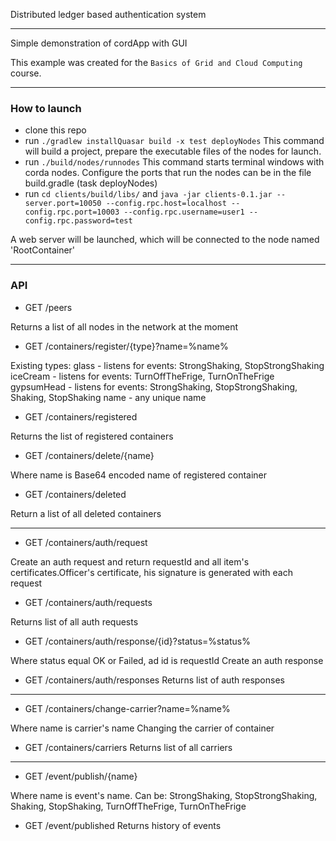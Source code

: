 Distributed ledger based authentication system

***

Simple demonstration of cordApp with GUI

This example was created for the `Basics of Grid and Cloud Computing` course.

***

### How to launch
* clone this repo
* run `./gradlew installQuasar build -x test deployNodes`
This command will build a project, prepare the executable files of the nodes for launch.
* run `./build/nodes/runnodes`
This command starts terminal windows with corda nodes. Configure the ports that run the nodes can be in the file build.gradle
(task deployNodes)
* run `cd clients/build/libs/` and `java -jar clients-0.1.jar --server.port=10050 --config.rpc.host=localhost --config.rpc.port=10003 --config.rpc.username=user1 --config.rpc.password=test`

A web server will be launched, which will be connected to the node named 'RootContainer'

***

### API

* GET /peers

Returns a list of all nodes in the network at the moment
* GET /containers/register/{type}?name=%name%

Existing types: 
glass - listens for events: StrongShaking, StopStrongShaking
iceCream - listens for events: TurnOffTheFrige, TurnOnTheFrige
gypsumHead - listens for events: StrongShaking, StopStrongShaking, Shaking, StopShaking
name - any unique name
* GET /containers/registered

Returns the list of registered containers
* GET /containers/delete/{name}

Where name is Base64 encoded name of registered container
* GET /containers/deleted

Return a list of all deleted containers
***
* GET /containers/auth/request

Create an auth request and return requestId and all item's certificates.Officer's certificate,
 his signature is generated with each request
* GET /containers/auth/requests

Returns list of all auth requests
* GET /containers/auth/response/{id}?status=%status%

Where status equal OK or Failed, ad id is requestId
Create an auth response
* GET /containers/auth/responses 
Returns list of auth responses
***
* GET /containers/change-carrier?name=%name%

Where name is carrier's name
Changing the carrier of container
* GET /containers/carriers
Returns list of all carriers
***
* GET /event/publish/{name}

Where name is event's name. Can be: StrongShaking, StopStrongShaking, Shaking, StopShaking, TurnOffTheFrige, TurnOnTheFrige
* GET /event/published
Returns history of events 